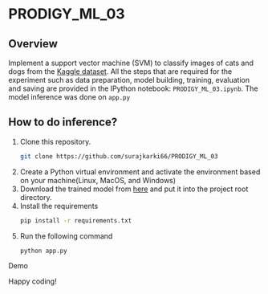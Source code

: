 # PRODIGY_ML_03
## Overview
Implement a support vector machine (SVM) to classify images of cats and dogs from the [Kaggle dataset](https://www.kaggle.com/datasets/tongpython/cat-and-dog). All the steps that are required for the experiment such as data preparation, model building, training, evaluation and saving are provided in the IPython notebook: `PRODIGY_ML_03.ipynb`. The model inference was done on `app.py`

## How to do inference?
1. Clone this repository.
   ```bash
   git clone https://github.com/surajkarki66/PRODIGY_ML_03
   ```
2. Create a Python virtual environment and activate the environment based on your machine(Linux, MacOS, and Windows)
3. Download the trained model from [here](https://github.com/surajkarki66/PRODIGY_ML_03/releases/download/V0.0.1/catvsdog.pkl) and put it into the project root directory.
4. Install the requirements
   ```bash
   pip install -r requirements.txt
   ```
5. Run the following command
   ```bash
   python app.py
   ```

Demo


Happy coding!